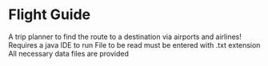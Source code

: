 # Flight Guide
A trip planner to find the route to a destination via airports and airlines!
Requires a java IDE to run 
File to be read must be entered with .txt extension
All necessary data files are provided
